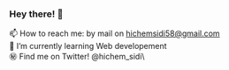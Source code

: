 ### Hey there! 👋
📫 How to reach me: by mail on hichemsidi58@gmail.com\
🌱 I’m currently learning Web developement\
㊙️ Find me on Twitter! @hichem_sidi\

<!--
**Hichen220/Hichen220** is a ✨ _special_ ✨ repository because its `README.md` (this file) appears on your GitHub profile.

Here are some ideas to get you started:

- 🔭 I’m currently working on ...
- 🌱 I’m currently learning ...
- 👯 I’m looking to collaborate on ...
- 🤔 I’m looking for help with ...
- 💬 Ask me about ...
- 😄 Pronouns: ...
- ⚡ Fun fact: ...
-->
